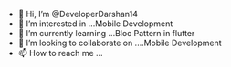 - 👋 Hi, I’m @DeveloperDarshan14
- 👀 I’m interested in ...Mobile Development
- 🌱 I’m currently learning ...Bloc Pattern in flutter
- 💞️ I’m looking to collaborate on ....Mobile Development
- 📫 How to reach me ...

<!---
DeveloperDarshan14/DeveloperDarshan14 is a ✨ special ✨ repository because its `README.md` (this file) appears on your GitHub profile.
You can click the Preview link to take a look at your changes.
--->
